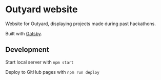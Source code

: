 # Outyard website

Website for Outyard, displaying projects made during past hackathons.

Built with [Gatsby](https://www.gatsbyjs.org/).

## Development

Start local server with `npm start`

Deploy to GitHub pages with `npm run deploy`
